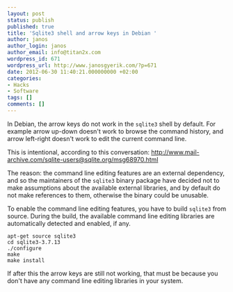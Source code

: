 ```yaml
---
layout: post
status: publish
published: true
title: 'Sqlite3 shell and arrow keys in Debian '
author: janos
author_login: janos
author_email: info@titan2x.com
wordpress_id: 671
wordpress_url: http://www.janosgyerik.com/?p=671
date: 2012-06-30 11:40:21.000000000 +02:00
categories:
- Hacks
- Software
tags: []
comments: []
---
```

In Debian, the arrow keys do not work in the <code>sqlite3</code> shell by default. For example arrow up-down doesn't work to browse the command history, and arrow left-right doesn't work to edit the current command line.

<p>This is intentional, according to this conversation:
<a href="http://www.mail-archive.com/sqlite-users@sqlite.org/msg68970.html">http://www.mail-archive.com/sqlite-users@sqlite.org/msg68970.html</a></p>

The reason: the command line editing features are an external dependency, and so the maintainers of the <code>sqlite3</code> binary package have decided not to make assumptions about the available external libraries, and by default do not make references to them, otherwise the binary could be unusable.

To enable the command line editing features, you have to build <code>sqlite3</code> from source. During the build, the available command line editing libraries are automatically detected and enabled, if any.

<pre><code>apt-get source sqlite3
cd sqlite3-3.7.13
./configure
make
make install
</code></pre>

If after this the arrow keys are still not working, that must be because you don't have any command line editing libraries in your system.
